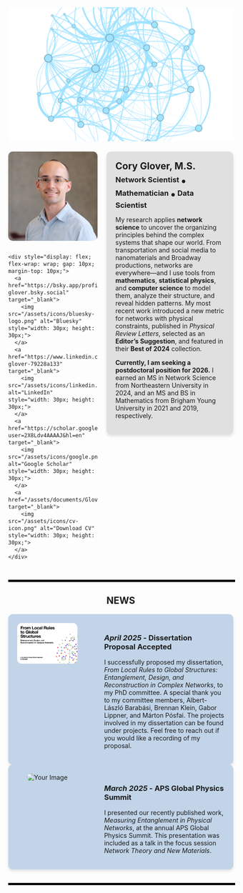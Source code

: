 <div style="width: 100%; text-align: center; margin-bottom: 20px;">
            <img src="/assets/images/banner1.png" alt="Banner Image" style="width: 100%; max-height: 300px; object-fit: cover; object-position: center 50%;">
</div>

<div style="display: flex; gap: 20px; align-items: flex-start;">

  <!-- Left Block: Picture and Icons -->
  <div style="flex: 1; max-width: 200px;">
    <img src="/assets/images/Cory.jpeg" alt="Your Image" style="width: 100%; border-radius: 10px; margin-bottom: 10px;">

    <div style="display: flex; flex-wrap: wrap; gap: 10px; margin-top: 10px;">
      <a href="https://bsky.app/profile/cory-glover.bsky.social" target="_blank">
        <img src="/assets/icons/bluesky-logo.png" alt="Bluesky" style="width: 30px; height: 30px;">
      </a>
      <a href="https://www.linkedin.com/in/cory-glover-79228a133" target="_blank">
        <img src="/assets/icons/linkedin.png" alt="LinkedIn" style="width: 30px; height: 30px;">
      </a>
      <a href="https://scholar.google.com/citations?user=2X8Ldv4AAAAJ&hl=en" target="_blank">
        <img src="/assets/icons/google.png" alt="Google Scholar" style="width: 30px; height: 30px;">
      </a>
      <a href="/assets/documents/Glover,%20Cory%20CV.pdf" target="_blank">
        <img src="/assets/icons/cv-icon.png" alt="Download CV" style="width: 30px; height: 30px;">
      </a>
    </div>
  </div>

  <!-- Right Block: Text Content -->
  <div style="flex: 2; background-color: #e0e0e0; padding: 20px; border-radius: 10px; box-shadow: 0 4px 6px rgba(0, 0, 0, 0.1);">
    <h2 style="margin: 0px 0;">Cory Glover, M.S.</h2>
    <h3 style="margin: 5px 0;">
      Network Scientist <span style="font-size: 1.5em; vertical-align: middle;">&#8226;</span> Mathematician <span style="font-size: 1.5em; vertical-align: middle;">&#8226;</span> Data Scientist
    </h3>
    <p>
    My research applies <b>network science</b> to uncover the organizing principles behind the complex systems that shape our world. From transportation and social media to nanomaterials and Broadway productions, networks are everywhere—and I use tools from <b>mathematics</b>, <b>statistical physics</b>, and <b>computer science</b> to model them, analyze their structure, and reveal hidden patterns. My most recent work introduced a new metric for networks with physical constraints, published in <i>Physical Review Letters</i>, selected as an <b>Editor’s Suggestion</b>, and featured in their <b>Best of 2024</b> collection.
    </p>
    <!-- <p>
      I'm a fifth-year PhD candidate in Network Science at Northeastern University, advised by Dr. Albert-László Barabási. I study complex systems with a focus on how local interactions give rise to large-scale patterns in data. I'm passionate about interdisciplinary research and am currently seeking postdoctoral opportunities to continue exploring complex systems through new lenses.
    </p> -->
    <!-- <p>
      My research spans network science, time series analysis, and spectral graph theory. In my dissertation, I have developed fast new metrics for quantifying entanglement in physical networks, introduced generative models to capture the rules of network assembly, and evaluated methods for reconstructing networks from node-level time-series dynamics. My work on physical entanglement was featured in Physical Review Letters' Best of 2024 edition and highlighted as an Editors’ Suggestion.
    </p> -->
    <p>
      <b>Currently, I am seeking a postdoctoral position for 2026.</b> I earned an MS in Network Science from Northeastern University in 2024, and an MS and BS in Mathematics from Brigham Young University in 2021 and 2019, respectively.
    </p>
  </div>

</div>

<hr style="width: 100%; border: 2px solid black; margin-top: 30px;">
<h2 style="text-align:center; vertical-align: middle;">
<b>NEWS</b>
</h2>

<div style="display: flex; gap: 20px; align-items: flex-start;  background-color:rgb(194, 212, 232); box-shadow: 0 4px 6px rgba(0, 0, 0, 0.1); border-radius: 10px;">

  <!-- Left Block: Picture and Icons -->
  <div style="flex: 1; max-width: 350px; display: flex; justify-content: center; align-items: center; padding: 20px;">
    <img src="/assets/images/news/dissertation_proposal.png" alt="Your Image" style="max-width: 100%; max-height: 100%; border-radius: 10px;">
</div>

  <!-- Right Block: Text Content -->
  <div style="flex: 2; padding: 20px; border-radius: 10px;">
    <h3>
      <i>April 2025</i> - Dissertation Proposal Accepted
    </h3>
    <p>
    I successfully proposed my dissertation, <i>From Local Rules to Global Structures: Entanglement, Design, and Reconstruction in Complex Networks</i>, to my PhD committee. A special thank you to my committee members, Albert-László Barabási, Brennan Klein, Gabor Lippner, and Márton Pósfai. The projects involved in my dissertation can be found under projects. Feel free to reach out if you would like a recording of my proposal. 
    </p>
  </div>

</div>

<div style="display: flex; gap: 20px; align-items: flex-start;  background-color:rgb(194, 212, 232); box-shadow: 0 4px 6px rgba(0, 0, 0, 0.1); border-radius: 10px;">

  <!-- Left Block: Picture and Icons -->
  <div style="flex: 1; max-width: 350px; display: flex; justify-content: center; align-items: center; padding: 20px;">
    <img src="/assets/images/news/aps.jpg" alt="Your Image" style="max-width: 100%; max-height: 100%; border-radius: 10px;">
</div>

  <!-- Right Block: Text Content -->
  <div style="flex: 2; padding: 20px; border-radius: 10px;">
    <h3>
      <i>March 2025</i> - APS Global Physics Summit
    </h3>
    <p>
    I presented our recently published work, <i>Measuring Entanglement in Physical Networks</i>, at the annual APS Global Physics Summit. This presentation was included as a talk in the focus session <i>Network Theory and New Materials</i>.
    </p>
  </div>

</div>

<hr style="width: 100%; border: 2px solid black; margin-top: 30px;">


